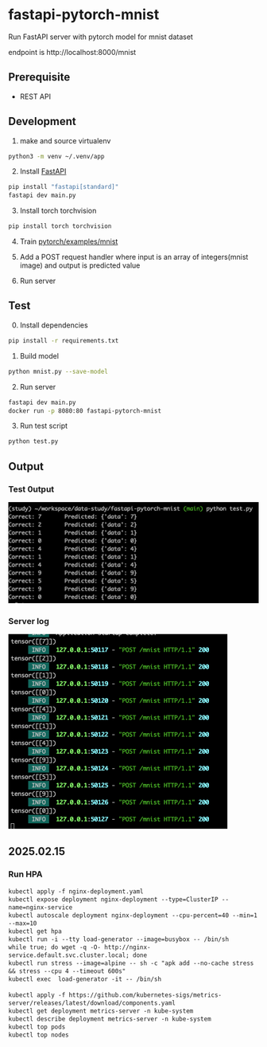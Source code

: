 
# fastapi-pytorch-mnist
Run FastAPI server with pytorch model for mnist dataset

endpoint is http://localhost:8000/mnist

## Prerequisite
- REST API

## Development

1. make and source virtualenv

```bash
python3 -m venv ~/.venv/app
```

2. Install [FastAPI](https://fastapi.tiangolo.com/#alternative-api-docs)

```bash
pip install "fastapi[standard]"
fastapi dev main.py
```

3. Install torch torchvision

```bash
pip install torch torchvision
```

4. Train [pytorch/examples/mnist](https://github.com/pytorch/examples/blob/main/mnist/main.py)

5. Add a POST request handler where input is an array of integers(mnist image) and output is predicted value

6. Run server

## Test

0. Install dependencies
```bash
pip install -r requirements.txt
```

1. Build model
```bash
python mnist.py --save-model
```

2. Run server
```bash
fastapi dev main.py
docker run -p 8080:80 fastapi-pytorch-mnist
```

3. Run test script
```bash
python test.py
```

## Output

### Test 0utput
![test output](docs/test_output.png "Test output")

### Server log
![server log](docs/server_log.png "Server log")


## 2025.02.15
### Run HPA
```
kubectl apply -f nginx-deployment.yaml
kubectl expose deployment nginx-deployment --type=ClusterIP --name=nginx-service
kubectl autoscale deployment nginx-deployment --cpu-percent=40 --min=1 --max=10
kubectl get hpa
kubectl run -i --tty load-generator --image=busybox -- /bin/sh
while true; do wget -q -O- http://nginx-service.default.svc.cluster.local; done
kubectl run stress --image=alpine -- sh -c "apk add --no-cache stress && stress --cpu 4 --timeout 600s"
kubectl exec  load-generator -it -- /bin/sh

kubectl apply -f https://github.com/kubernetes-sigs/metrics-server/releases/latest/download/components.yaml
kubectl get deployment metrics-server -n kube-system
kubectl describe deployment metrics-server -n kube-system
kubectl top pods
kubectl top nodes
```
